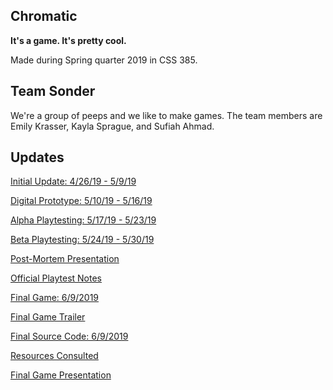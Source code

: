 ## Chromatic

**It's a game. It's pretty cool.**

Made during Spring quarter 2019 in CSS 385.

## Team Sonder
We're a group of peeps and we like to make games. The team members are Emily Krasser, Kayla Sprague, and Sufiah Ahmad. 

## Updates

[Initial Update: 4/26/19 - 5/9/19](https://emilykrasser.github.io/Chromatic/042619_050919/)

[Digital Prototype: 5/10/19 - 5/16/19](https://emilykrasser.github.io/Chromatic/051019_051619/)

[Alpha Playtesting: 5/17/19 - 5/23/19](https://emilykrasser.github.io/Chromatic/051719_052319/)

[Beta Playtesting: 5/24/19 - 5/30/19](https://emilykrasser.github.io/Chromatic/052419_053019/)

[Post-Mortem Presentation](https://docs.google.com/presentation/d/1v9FMG3qSaeRqeJ3svDRMsAavJs5qS7EBGS8PweUoTHU/edit?usp=sharing)

[Official Playtest Notes](https://emilykrasser.github.io/Chromatic/PlaytestNotes/)

[Final Game: 6/9/2019](https://emilykrasser.github.io/Chromatic/FinalPlayTest/index.html)

[Final Game Trailer](https://www.youtube.com/watch?time_continue=53&v=Cc4VpJfhX9Q)

[Final Source Code: 6/9/2019](https://github.com/emilykrasser/Chromatic/tree/master/SourceCode/CSS385_FinalProject)

[Resources Consulted](https://emilykrasser.github.io/Chromatic/ResourcesList/)

[Final Game Presentation](https://docs.google.com/presentation/d/11LwOlu9JtxvXPrJWRxTnw0Drh29BH_AJ03oah1mvW6A/edit#slide=id.p)